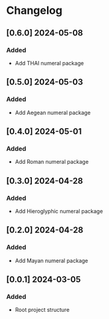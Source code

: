 # Changelog
<!-- https://keepachangelog.com/en/1.0.0/ -->

## [0.6.0]  2024-05-08
### Added
- Add THAI numeral package

## [0.5.0]  2024-05-03
### Added
- Add Aegean numeral package

## [0.4.0]  2024-05-01
### Added
- Add Roman numeral package

## [0.3.0]  2024-04-28
### Added
- Add Hieroglyphic numeral package

## [0.2.0]  2024-04-28
### Added
- Add Mayan numeral package

## [0.0.1]  2024-03-05
### Added
- Root project structure
